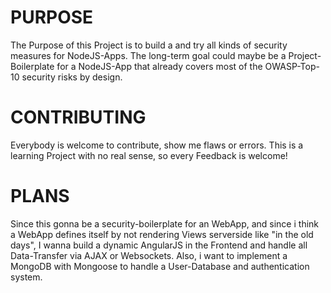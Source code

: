 PURPOSE
=================
The Purpose of this Project is to build a and try all kinds of security measures for NodeJS-Apps.
The long-term goal could maybe be a Project-Boilerplate for a NodeJS-App that already covers most of the OWASP-Top-10
security risks by design.


CONTRIBUTING
=================
Everybody is welcome to contribute, show me flaws or errors. This is a learning Project with no real sense, so every
Feedback is welcome!


PLANS
=================
Since this gonna be a security-boilerplate for an WebApp, and since i think a WebApp defines itself by not rendering
Views serverside like "in the old days", I wanna build a dynamic AngularJS in the Frontend and handle all Data-Transfer via AJAX or
Websockets. Also, i want to implement a MongoDB with Mongoose to handle a User-Database and authentication system.